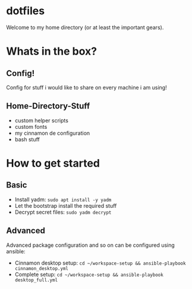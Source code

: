 dotfiles
===

Welcome to my home directory (or at least the important gears).

# Whats in the box?

## Config!
Config for stuff i would like to share on every machine i am using!

## Home-Directory-Stuff
- custom helper scripts
- custom fonts
- my cinnamon de configuration
- bash stuff

# How to get started

## Basic
- Install yadm: ``sudo apt install -y yadm``
- Let the bootstrap install the required stuff
- Decrypt secret files: ``sudo yadm decrypt``

## Advanced
Advanced package configuration and so on can be configured using ansible:

- Cinnamon desktop setup: `cd ~/workspace-setup && ansible-playbook cinnamon_desktop.yml`
- Complete setup: `cd ~/workspace-setup && ansible-playbook desktop_full.yml`

